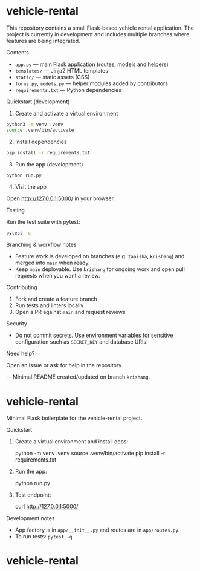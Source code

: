 # vehicle-rental

This repository contains a small Flask-based vehicle rental application. The project is currently in development and includes multiple branches where features are being integrated.

Contents
 - `app.py` — main Flask application (routes, models and helpers)
 - `templates/` — Jinja2 HTML templates
 - `static/` — static assets (CSS)
 - `forms.py`, `models.py` — helper modules added by contributors
 - `requirements.txt` — Python dependencies

Quickstart (development)

1. Create and activate a virtual environment

```bash
python3 -m venv .venv
source .venv/bin/activate
```

2. Install dependencies

```bash
pip install -r requirements.txt
```

3. Run the app (development)

```bash
python run.py
```

4. Visit the app

Open http://127.0.0.1:5000/ in your browser.

Testing

Run the test suite with pytest:

```bash
pytest -q
```

Branching & workflow notes

- Feature work is developed on branches (e.g. `tanisha`, `krishang`) and merged into `main` when ready.
- Keep `main` deployable. Use `krishang` for ongoing work and open pull requests when you want a review.

Contributing

1. Fork and create a feature branch
2. Run tests and linters locally
3. Open a PR against `main` and request reviews

Security

- Do not commit secrets. Use environment variables for sensitive configuration such as `SECRET_KEY` and database URIs.

Need help?

Open an issue or ask for help in the repository.

--
Minimal README created/updated on branch `krishang`.
# vehicle-rental

Minimal Flask boilerplate for the vehicle-rental project.

Quickstart

1. Create a virtual environment and install deps:

	python -m venv .venv
	source .venv/bin/activate
	pip install -r requirements.txt

2. Run the app:

	python run.py

3. Test endpoint:

	curl http://127.0.0.1:5000/

Development notes

- App factory is in `app/__init__.py` and routes are in `app/routes.py`.
- To run tests: `pytest -q`
# vehicle-rental